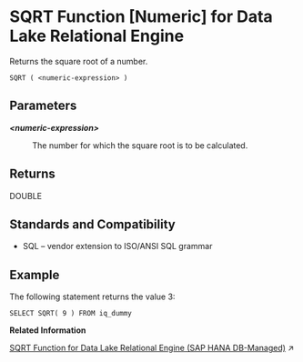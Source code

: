 <!-- loioa5826d0c84f210159ad8a785b1b1ac0b -->

# SQRT Function \[Numeric\] for Data Lake Relational Engine

Returns the square root of a number.



```
SQRT ( <numeric-expression> )
```



<a name="loioa5826d0c84f210159ad8a785b1b1ac0b__SQRT_parm1"/>

## Parameters


<dl>
<dt><b>

*<numeric-expression\>*

</b></dt>
<dd>

The number for which the square root is to be calculated.



</dd>
</dl>



<a name="loioa5826d0c84f210159ad8a785b1b1ac0b__SQRT_returns1"/>

## Returns

DOUBLE



<a name="loioa5826d0c84f210159ad8a785b1b1ac0b__SQRT_standards1"/>

## Standards and Compatibility

-   SQL – vendor extension to ISO/ANSI SQL grammar



<a name="loioa5826d0c84f210159ad8a785b1b1ac0b__SQRT_examples1"/>

## Example

The following statement returns the value 3:

```
SELECT SQRT( 9 ) FROM iq_dummy
```

**Related Information**  


[SQRT Function for Data Lake Relational Engine (SAP HANA DB-Managed)](https://help.sap.com/viewer/a898e08b84f21015969fa437e89860c8/2023_2_QRC/en-US/68228a301678465d9f7020fc48a58d73.html "Returns the square root of a number.") :arrow_upper_right:

